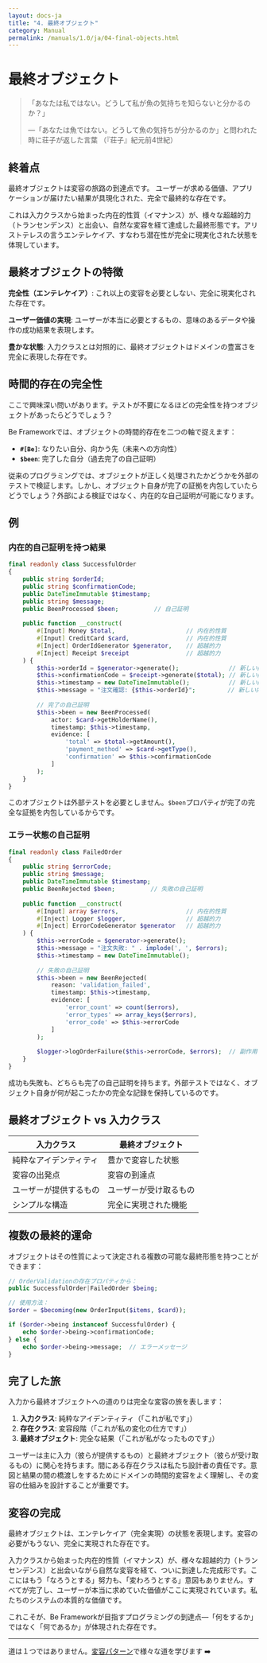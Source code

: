 ```yaml
---
layout: docs-ja
title: "4. 最終オブジェクト"
category: Manual
permalink: /manuals/1.0/ja/04-final-objects.html
---
```


# 最終オブジェクト

> 「あなたは私ではない。どうして私が魚の気持ちを知らないと分かるのか？」
> 
> —「あなたは魚ではない。どうして魚の気持ちが分かるのか」と問われた時に荘子が返した言葉 （『荘子』紀元前4世紀）

## 終着点

最終オブジェクトは変容の旅路の到達点です。
ユーザーが求める価値、アプリケーションが届けたい結果が具現化された、完全で最終的な存在です。

これは入力クラスから始まった内在的性質（イマナンス）が、様々な超越的力（トランセンデンス）と出会い、自然な変容を経て達成した最終形態です。アリストテレスの言うエンテレケイア、すなわち潜在性が完全に現実化された状態を体現しています。

## 最終オブジェクトの特徴

**完全性（エンテレケイア）**: これ以上の変容を必要としない、完全に現実化された存在です。

**ユーザー価値の実現**: ユーザーが本当に必要とするもの、意味のあるデータや操作の成功結果を表現します。

**豊かな状態**: 入力クラスとは対照的に、最終オブジェクトはドメインの豊富さを完全に表現した存在です。

## 時間的存在の完全性

ここで興味深い問いがあります。テストが不要になるほどの完全性を持つオブジェクトがあったらどうでしょう？

Be Frameworkでは、オブジェクトの時間的存在を二つの軸で捉えます：

- **`#[Be]`**: なりたい自分、向かう先（未来への方向性）
- **`$been`**: 完了した自分（過去完了の自己証明）

従来のプログラミングでは、オブジェクトが正しく処理されたかどうかを外部のテストで検証します。しかし、オブジェクト自身が完了の証拠を内包していたらどうでしょう？外部による検証ではなく、内在的な自己証明が可能になります。

## 例

### 内在的自己証明を持つ結果
```php
final readonly class SuccessfulOrder
{
    public string $orderId;
    public string $confirmationCode;
    public DateTimeImmutable $timestamp;
    public string $message;
    public BeenProcessed $been;          // 自己証明
    
    public function __construct(
        #[Input] Money $total,                    // 内在的性質
        #[Input] CreditCard $card,                // 内在的性質
        #[Inject] OrderIdGenerator $generator,    // 超越的力
        #[Inject] Receipt $receipt                // 超越的力
    ) {
        $this->orderId = $generator->generate();              // 新しい内在的性質
        $this->confirmationCode = $receipt->generate($total); // 新しい内在的性質
        $this->timestamp = new DateTimeImmutable();           // 新しい内在的性質
        $this->message = "注文確認: {$this->orderId}";         // 新しい内在的性質
        
        // 完了の自己証明
        $this->been = new BeenProcessed(
            actor: $card->getHolderName(),
            timestamp: $this->timestamp,
            evidence: [
                'total' => $total->getAmount(),
                'payment_method' => $card->getType(),
                'confirmation' => $this->confirmationCode
            ]
        );
    }
}
```

このオブジェクトは外部テストを必要としません。`$been`プロパティが完了の完全な証拠を内包しているからです。

### エラー状態の自己証明
```php
final readonly class FailedOrder
{
    public string $errorCode;
    public string $message;
    public DateTimeImmutable $timestamp;
    public BeenRejected $been;          // 失敗の自己証明
    
    public function __construct(
        #[Input] array $errors,                   // 内在的性質
        #[Inject] Logger $logger,                 // 超越的力
        #[Inject] ErrorCodeGenerator $generator   // 超越的力
    ) {
        $this->errorCode = $generator->generate();
        $this->message = "注文失敗: " . implode(', ', $errors);
        $this->timestamp = new DateTimeImmutable();
        
        // 失敗の自己証明
        $this->been = new BeenRejected(
            reason: 'validation_failed',
            timestamp: $this->timestamp,
            evidence: [
                'error_count' => count($errors),
                'error_types' => array_keys($errors),
                'error_code' => $this->errorCode
            ]
        );
        
        $logger->logOrderFailure($this->errorCode, $errors);  // 副作用
    }
}
```

成功も失敗も、どちらも完了の自己証明を持ちます。外部テストではなく、オブジェクト自身が何が起こったかの完全な記録を保持しているのです。

## 最終オブジェクト vs 入力クラス

| 入力クラス | 最終オブジェクト |
|-----------|-----------------|
| 純粋なアイデンティティ | 豊かで変容した状態 |
| 変容の出発点 | 変容の到達点 |
| ユーザーが提供するもの | ユーザーが受け取るもの |
| シンプルな構造 | 完全に実現された機能 |

## 複数の最終的運命

オブジェクトはその性質によって決定される複数の可能な最終形態を持つことができます：

```php
// OrderValidationの存在プロパティから：
public SuccessfulOrder|FailedOrder $being;

// 使用方法：
$order = $becoming(new OrderInput($items, $card));

if ($order->being instanceof SuccessfulOrder) {
    echo $order->being->confirmationCode;
} else {
    echo $order->being->message;  // エラーメッセージ
}
```

## 完了した旅

入力から最終オブジェクトへの道のりは完全な変容の旅を表します：

1. **入力クラス**: 純粋なアイデンティティ（「これが私です」）
2. **存在クラス**: 変容段階（「これが私の変化の仕方です」）
3. **最終オブジェクト**: 完全な結果（「これが私がなったものです」）

ユーザーは主に入力（彼らが提供するもの）と最終オブジェクト（彼らが受け取るもの）に関心を持ちます。間にある存在クラスは私たち設計者の責任です。意図と結果の間の橋渡しをするためにドメインの時間的変容をよく理解し、その変容の仕組みを設計することが重要です。

## 変容の完成

最終オブジェクトは、エンテレケイア（完全実現）の状態を表現します。変容の必要がもうない、完全に実現された存在です。

入力クラスから始まった内在的性質（イマナンス）が、様々な超越的力（トランセンデンス）と出会いながら自然な変容を経て、ついに到達した完成形です。ここにはもう「なろうとする」努力も、「変わろうとする」意図もありません。すべてが完了し、ユーザーが本当に求めていた価値がここに実現されています。私たちのシステムの本質的な価値です。

これこそが、Be Frameworkが目指すプログラミングの到達点—「何をするか」ではなく「何であるか」が体現された存在です。

---

道は１つではありません。[変容パターン](./05-metamorphosis-patterns.html)で様々な道を学びます ➡️

